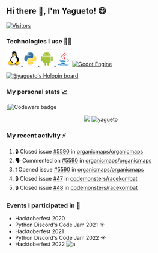 ## Hi there 👋, I'm Yagueto! 😄


[![Visitors](https://hits.sh/github.com/yagueto/yagueto.svg?style=for-the-badge&label=Visitors&color=007ec6)](https://hits.sh/github.com/yagueto/yagueto/)

### Technologies I use 👨‍💻

<p align="left"> 
<a href="https://www.linux.org" target="_blank"><img src="https://raw.githubusercontent.com/devicons/devicon/master/icons/linux/linux-original.svg" alt="linux" width="40" height="40"/> </a> 
<a href="https://www.python.org" target="_blank"><img src="https://raw.githubusercontent.com/devicons/devicon/master/icons/python/python-original.svg" alt="python" width="40" height="40"/> </a> 
<a href="https://developer.android.com" target="_blank"> <img src="https://raw.githubusercontent.com/devicons/devicon/master/icons/android/android-original.svg" alt="android" width="40" height="40"/> </a>
<a href="https://www.java.com" target="_blank"><img src="https://raw.githubusercontent.com/devicons/devicon/master/icons/java/java-original.svg" alt="java" width="40" height="40"/></a>
<a href="https://www.godotengine.org" target="_blank"><img src="https://cdn.jsdelivr.net/gh/devicons/devicon/icons/godot/godot-original.svg" alt="Godot Engine" width="40" height="40"/> </a>

[![@yagueto's Holopin board](https://holopin.me/yagueto)](https://holopin.io/@yagueto)

### My personal stats 📈
[![Codewars badge](https://www.codewars.com/users/Yagueto/badges/small)
<div align="center"> 
  <a>
    <img src=https://github-readme-stats.vercel.app/api?username=yagueto&count_private=true&show_icons=true width=50%></img>
  </a>
  <img src="https://github-readme-streak-stats.herokuapp.com/?user=yagueto" alt="yagueto" width=49% />
</div>


### My recent activity ⚡

  <!--START_SECTION:activity-->
1. 🔒 Closed issue [#5590](https://github.com/organicmaps/organicmaps/issues/5590) in [organicmaps/organicmaps](https://github.com/organicmaps/organicmaps)
2. 🗣 Commented on [#5590](https://github.com/organicmaps/organicmaps/issues/5590#issuecomment-1646870558) in [organicmaps/organicmaps](https://github.com/organicmaps/organicmaps)
3. ❗ Opened issue [#5590](https://github.com/organicmaps/organicmaps/issues/5590) in [organicmaps/organicmaps](https://github.com/organicmaps/organicmaps)
4. 🔒 Closed issue [#47](https://github.com/codemonsters/racekombat/issues/47) in [codemonsters/racekombat](https://github.com/codemonsters/racekombat)
5. 🔒 Closed issue [#48](https://github.com/codemonsters/racekombat/issues/48) in [codemonsters/racekombat](https://github.com/codemonsters/racekombat)
  <!--END_SECTION:activity-->
  

### Events I participated in 📆

- Hacktoberfest 2020
- Python Discord's Code Jam 2021 ☀️
- Hacktoberfest 2021
- Python Discord's Code Jam 2022 ☀️
- Hacktoberfest 2022
![a](https://api.countapi.xyz/hit/yaguetogithub/profile?img)
